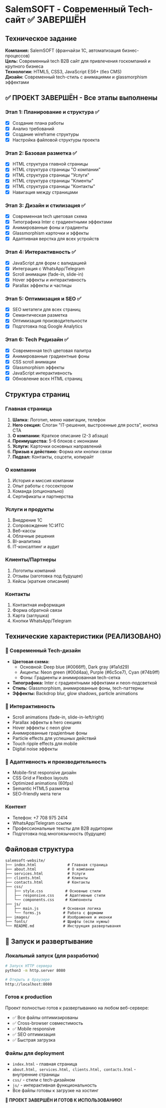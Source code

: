 # SalemSOFT - Современный Tech-сайт ✅ ЗАВЕРШЁН

## Техническое задание
**Компания:** SalemSOFT (франчайзи 1С, автоматизация бизнес-процессов)  
**Цель:** Современный tech B2B сайт для привлечения госкомпаний и крупного бизнеса  
**Технологии:** HTML5, CSS3, JavaScript ES6+ (без CMS)  
**Дизайн:** Современный tech-стиль с анимациями и glassmorphism эффектами

## ✅ ПРОЕКТ ЗАВЕРШЁН - Все этапы выполнены

### Этап 1: Планирование и структура ✅
- [x] Создание плана работы
- [x] Анализ требований
- [x] Создание wireframe структуры
- [x] Настройка файловой структуры проекта

### Этап 2: Базовая разметка ✅
- [x] HTML структура главной страницы
- [x] HTML структура страницы "О компании"  
- [x] HTML структура страницы "Услуги"
- [x] HTML структура страницы "Клиенты"
- [x] HTML структура страницы "Контакты"
- [x] Навигация между страницами

### Этап 3: Дизайн и стилизация ✅
- [x] Современная tech цветовая схема
- [x] Типографика Inter с градиентными эффектами
- [x] Анимированные фоны и градиенты
- [x] Glassmorphism карточки и эффекты
- [x] Адаптивная верстка для всех устройств

### Этап 4: Интерактивность ✅
- [x] JavaScript для форм с валидацией
- [x] Интеграция с WhatsApp/Telegram
- [x] Scroll анимации (fade-in, slide-in)
- [x] Hover эффекты и интерактивность
- [x] Parallax эффекты и частицы

### Этап 5: Оптимизация и SEO ✅
- [x] SEO метатеги для всех страниц
- [x] Семантическая разметка
- [x] Оптимизация производительности
- [x] Подготовка под Google Analytics

### Этап 6: Tech Редизайн ✅
- [x] Современная tech цветовая палитра
- [x] Анимированные градиентные фоны
- [x] CSS scroll анимации
- [x] Glassmorphism эффекты
- [x] JavaScript интерактивность
- [x] Обновление всех HTML страниц

## Структура страниц

### Главная страница
1. **Шапка:** Логотип, меню навигации, телефон
2. **Hero секция:** Слоган "IT-решения, выстроенные для роста", кнопка CTA
3. **О компании:** Краткое описание (2-3 абзаца)
4. **Преимущества:** 5-6 блоков с иконками
5. **Услуги:** Карточки основных направлений
6. **Призыв к действию:** Форма или кнопки связи
7. **Подвал:** Контакты, соцсети, копирайт

### О компании
1. История и миссия компании
2. Опыт работы с госсектором
3. Команда (опционально)
4. Сертификаты и партнерства

### Услуги и продукты
1. Внедрение 1С
2. Сопровождение 1С:ИТС
3. Веб-кассы
4. Облачные решения
5. BI-аналитика
6. IT-консалтинг и аудит

### Клиенты/Партнеры
1. Логотипы компаний
2. Отзывы (заготовка под будущее)
3. Кейсы (краткие описания)

### Контакты
1. Контактная информация
2. Форма обратной связи
3. Карта (заглушка)
4. Кнопки WhatsApp/Telegram

## Технические характеристики (РЕАЛИЗОВАНО)

### 🎨 Современный Tech-дизайн
- **Цветовая схема:** 
  - Основной: Deep blue (#0066ff), Dark gray (#1a1d29)
  - Акценты: Neon green (#00d4aa), Purple (#6c5ce7), Cyan (#74b9ff)
  - Фоны: Градиенты и анимированная tech-сетка
- **Типографика:** Inter с градиентными эффектами и neon-подсветкой
- **Стиль:** Glassmorphism, анимированные фоны, tech-паттерны
- **Эффекты:** Backdrop blur, glow shadows, particle animations

### 🚀 Интерактивность
- Scroll animations (fade-in, slide-in-left/right)
- Parallax эффекты в hero секциях
- Hover эффекты с neon glow
- Анимированные градientные фоны
- Particle effects для успешных действий
- Touch ripple effects для mobile
- Digital noise эффекты

### 📱 Адаптивность и производительность
- Mobile-first responsive дизайн
- CSS Grid и Flexbox layouts
- Optimized animations (60fps)
- Semantic HTML5 разметка
- SEO-friendly мета теги

### Контент
- Телефон: +7 708 975 2414
- WhatsApp/Telegram ссылки
- Профессиональные тексты для B2B аудитории
- Подготовка под многоязычность (будущее)

## Файловая структура
```
salemsoft-website/
├── index.html              # Главная страница
├── about.html              # О компании  
├── services.html           # Услуги
├── clients.html            # Клиенты
├── contacts.html           # Контакты
├── css/
│   ├── style.css          # Основные стили
│   ├── responsive.css     # Адаптивные стили
│   └── components.css     # Компоненты
├── js/
│   ├── main.js           # Основная логика
│   └── forms.js          # Работа с формами
├── images/               # Изображения и иконки
├── fonts/                # Шрифты (если нужны)
└── README.md             # Инструкция развертывания
```

## 🚀 Запуск и развертывание

### Локальный запуск (для разработки)
```bash
# Запуск HTTP сервера
python3 -m http.server 8080

# Открыть в браузере
http://localhost:8080
```

### Готов к production
Проект полностью готов к развертыванию на любом веб-сервере:
- ✅ Все файлы оптимизированы
- ✅ Cross-browser совместимость
- ✅ Mobile responsive
- ✅ SEO оптимизация
- ✅ Быстрая загрузка

### Файлы для deployment
- `index.html` - главная страница
- `about.html, services.html, clients.html, contacts.html` - внутренние страницы
- `css/` - стили с tech-дизайном
- `js/` - интерактивная функциональность
- Все файлы готовы к загрузке на хостинг

**🎉 ПРОЕКТ ЗАВЕРШЁН И ГОТОВ К ИСПОЛЬЗОВАНИЮ!**